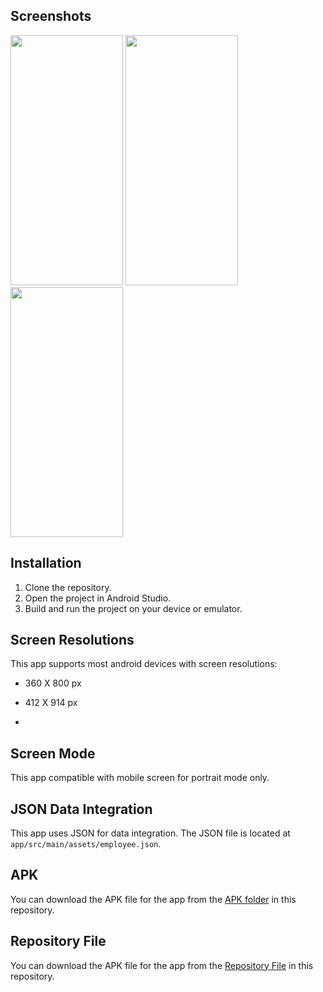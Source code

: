 ## Screenshots
<img src="https://github.com/shubhamxsagar/GREENDZINE/assets/72368658/f968526b-4ee9-4309-8c14-c0c01b8ca8e4" width="180" height="400" />
<img src="https://github.com/shubhamxsagar/GREENDZINE/assets/72368658/2faad108-9281-4d36-9ec8-cd67dee67296" width="180" height="400" />
<img src="https://github.com/shubhamxsagar/GREENDZINE/assets/72368658/1fcb3e6f-6912-43df-b9c9-3cd3443de644" width="180" height="400" />


## Installation

1. Clone the repository.
2. Open the project in Android Studio.
3. Build and run the project on your device or emulator.

## Screen Resolutions

This app supports most android devices with screen resolutions:
- 360 X 800 px
- 412 X 914 px

- 
## Screen Mode

This app compatible with mobile screen for portrait mode only.

## JSON Data Integration

This app uses JSON for data integration. The JSON file is located at `app/src/main/assets/employee.json`.

## APK

You can download the APK file for the app from the [APK folder](APK/) in this repository.

## Repository File
You can download the APK file for the app from the [Repository File](GREENDZINE/GREENDZINE/) in this repository.



